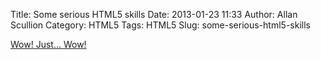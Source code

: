 Title: Some serious HTML5 skills
Date: 2013-01-23 11:33
Author: Allan Scullion
Category: HTML5
Tags: HTML5
Slug: some-serious-html5-skills

[Wow! Just... Wow!][wow]

[wow]: http://fff.cmiscm.com/#!/main
